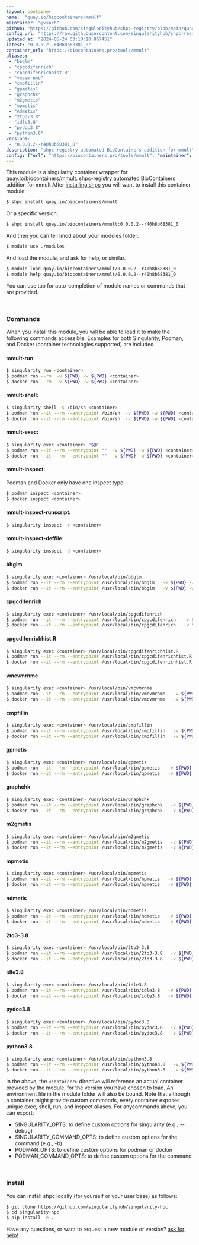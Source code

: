 ```yaml
---
layout: container
name:  "quay.io/biocontainers/mmult"
maintainer: "@vsoch"
github: "https://github.com/singularityhub/shpc-registry/blob/main/quay.io/biocontainers/mmult/container.yaml"
config_url: "https://raw.githubusercontent.com/singularityhub/shpc-registry/main/quay.io/biocontainers/mmult/container.yaml"
updated_at: "2024-05-24 03:10:10.867451"
latest: "0.0.0.2--r40h8b68381_0"
container_url: "https://biocontainers.pro/tools/mmult"
aliases:
 - "bbglm"
 - "cpgcdifenrich"
 - "cpgcdifenrichhist.R"
 - "vmcvmrnme"
 - "cmpfillin"
 - "gpmetis"
 - "graphchk"
 - "m2gmetis"
 - "mpmetis"
 - "ndmetis"
 - "2to3-3.8"
 - "idle3.8"
 - "pydoc3.8"
 - "python3.8"
versions:
 - "0.0.0.2--r40h8b68381_0"
description: "shpc-registry automated BioContainers addition for mmult"
config: {"url": "https://biocontainers.pro/tools/mmult", "maintainer": "@vsoch", "description": "shpc-registry automated BioContainers addition for mmult", "latest": {"0.0.0.2--r40h8b68381_0": "sha256:c099eb09160108f3eefb9dabe039f978bb6f1b1fba9b87bf879875de28600601"}, "tags": {"0.0.0.2--r40h8b68381_0": "sha256:c099eb09160108f3eefb9dabe039f978bb6f1b1fba9b87bf879875de28600601"}, "docker": "quay.io/biocontainers/mmult", "aliases": {"bbglm": "/usr/local/bin/bbglm", "cpgcdifenrich": "/usr/local/bin/cpgcdifenrich", "cpgcdifenrichhist.R": "/usr/local/bin/cpgcdifenrichhist.R", "vmcvmrnme": "/usr/local/bin/vmcvmrnme", "cmpfillin": "/usr/local/bin/cmpfillin", "gpmetis": "/usr/local/bin/gpmetis", "graphchk": "/usr/local/bin/graphchk", "m2gmetis": "/usr/local/bin/m2gmetis", "mpmetis": "/usr/local/bin/mpmetis", "ndmetis": "/usr/local/bin/ndmetis", "2to3-3.8": "/usr/local/bin/2to3-3.8", "idle3.8": "/usr/local/bin/idle3.8", "pydoc3.8": "/usr/local/bin/pydoc3.8", "python3.8": "/usr/local/bin/python3.8"}}
---
```


This module is a singularity container wrapper for quay.io/biocontainers/mmult.
shpc-registry automated BioContainers addition for mmult
After [installing shpc](#install) you will want to install this container module:


```bash
$ shpc install quay.io/biocontainers/mmult
```

Or a specific version:

```bash
$ shpc install quay.io/biocontainers/mmult:0.0.0.2--r40h8b68381_0
```

And then you can tell lmod about your modules folder:

```bash
$ module use ./modules
```

And load the module, and ask for help, or similar.

```bash
$ module load quay.io/biocontainers/mmult/0.0.0.2--r40h8b68381_0
$ module help quay.io/biocontainers/mmult/0.0.0.2--r40h8b68381_0
```

You can use tab for auto-completion of module names or commands that are provided.

<br>

### Commands

When you install this module, you will be able to load it to make the following commands accessible.
Examples for both Singularity, Podman, and Docker (container technologies supported) are included.

#### mmult-run:

```bash
$ singularity run <container>
$ podman run --rm  -v ${PWD} -w ${PWD} <container>
$ docker run --rm  -v ${PWD} -w ${PWD} <container>
```

#### mmult-shell:

```bash
$ singularity shell -s /bin/sh <container>
$ podman run --it --rm --entrypoint /bin/sh  -v ${PWD} -w ${PWD} <container>
$ docker run --it --rm --entrypoint /bin/sh  -v ${PWD} -w ${PWD} <container>
```

#### mmult-exec:

```bash
$ singularity exec <container> "$@"
$ podman run --it --rm --entrypoint ""  -v ${PWD} -w ${PWD} <container> "$@"
$ docker run --it --rm --entrypoint ""  -v ${PWD} -w ${PWD} <container> "$@"
```

#### mmult-inspect:

Podman and Docker only have one inspect type.

```bash
$ podman inspect <container>
$ docker inspect <container>
```

#### mmult-inspect-runscript:

```bash
$ singularity inspect -r <container>
```

#### mmult-inspect-deffile:

```bash
$ singularity inspect -d <container>
```


#### bbglm

```bash
$ singularity exec <container> /usr/local/bin/bbglm
$ podman run --it --rm --entrypoint /usr/local/bin/bbglm   -v ${PWD} -w ${PWD} <container> -c " $@"
$ docker run --it --rm --entrypoint /usr/local/bin/bbglm   -v ${PWD} -w ${PWD} <container> -c " $@"
```


#### cpgcdifenrich

```bash
$ singularity exec <container> /usr/local/bin/cpgcdifenrich
$ podman run --it --rm --entrypoint /usr/local/bin/cpgcdifenrich   -v ${PWD} -w ${PWD} <container> -c " $@"
$ docker run --it --rm --entrypoint /usr/local/bin/cpgcdifenrich   -v ${PWD} -w ${PWD} <container> -c " $@"
```


#### cpgcdifenrichhist.R

```bash
$ singularity exec <container> /usr/local/bin/cpgcdifenrichhist.R
$ podman run --it --rm --entrypoint /usr/local/bin/cpgcdifenrichhist.R   -v ${PWD} -w ${PWD} <container> -c " $@"
$ docker run --it --rm --entrypoint /usr/local/bin/cpgcdifenrichhist.R   -v ${PWD} -w ${PWD} <container> -c " $@"
```


#### vmcvmrnme

```bash
$ singularity exec <container> /usr/local/bin/vmcvmrnme
$ podman run --it --rm --entrypoint /usr/local/bin/vmcvmrnme   -v ${PWD} -w ${PWD} <container> -c " $@"
$ docker run --it --rm --entrypoint /usr/local/bin/vmcvmrnme   -v ${PWD} -w ${PWD} <container> -c " $@"
```


#### cmpfillin

```bash
$ singularity exec <container> /usr/local/bin/cmpfillin
$ podman run --it --rm --entrypoint /usr/local/bin/cmpfillin   -v ${PWD} -w ${PWD} <container> -c " $@"
$ docker run --it --rm --entrypoint /usr/local/bin/cmpfillin   -v ${PWD} -w ${PWD} <container> -c " $@"
```


#### gpmetis

```bash
$ singularity exec <container> /usr/local/bin/gpmetis
$ podman run --it --rm --entrypoint /usr/local/bin/gpmetis   -v ${PWD} -w ${PWD} <container> -c " $@"
$ docker run --it --rm --entrypoint /usr/local/bin/gpmetis   -v ${PWD} -w ${PWD} <container> -c " $@"
```


#### graphchk

```bash
$ singularity exec <container> /usr/local/bin/graphchk
$ podman run --it --rm --entrypoint /usr/local/bin/graphchk   -v ${PWD} -w ${PWD} <container> -c " $@"
$ docker run --it --rm --entrypoint /usr/local/bin/graphchk   -v ${PWD} -w ${PWD} <container> -c " $@"
```


#### m2gmetis

```bash
$ singularity exec <container> /usr/local/bin/m2gmetis
$ podman run --it --rm --entrypoint /usr/local/bin/m2gmetis   -v ${PWD} -w ${PWD} <container> -c " $@"
$ docker run --it --rm --entrypoint /usr/local/bin/m2gmetis   -v ${PWD} -w ${PWD} <container> -c " $@"
```


#### mpmetis

```bash
$ singularity exec <container> /usr/local/bin/mpmetis
$ podman run --it --rm --entrypoint /usr/local/bin/mpmetis   -v ${PWD} -w ${PWD} <container> -c " $@"
$ docker run --it --rm --entrypoint /usr/local/bin/mpmetis   -v ${PWD} -w ${PWD} <container> -c " $@"
```


#### ndmetis

```bash
$ singularity exec <container> /usr/local/bin/ndmetis
$ podman run --it --rm --entrypoint /usr/local/bin/ndmetis   -v ${PWD} -w ${PWD} <container> -c " $@"
$ docker run --it --rm --entrypoint /usr/local/bin/ndmetis   -v ${PWD} -w ${PWD} <container> -c " $@"
```


#### 2to3-3.8

```bash
$ singularity exec <container> /usr/local/bin/2to3-3.8
$ podman run --it --rm --entrypoint /usr/local/bin/2to3-3.8   -v ${PWD} -w ${PWD} <container> -c " $@"
$ docker run --it --rm --entrypoint /usr/local/bin/2to3-3.8   -v ${PWD} -w ${PWD} <container> -c " $@"
```


#### idle3.8

```bash
$ singularity exec <container> /usr/local/bin/idle3.8
$ podman run --it --rm --entrypoint /usr/local/bin/idle3.8   -v ${PWD} -w ${PWD} <container> -c " $@"
$ docker run --it --rm --entrypoint /usr/local/bin/idle3.8   -v ${PWD} -w ${PWD} <container> -c " $@"
```


#### pydoc3.8

```bash
$ singularity exec <container> /usr/local/bin/pydoc3.8
$ podman run --it --rm --entrypoint /usr/local/bin/pydoc3.8   -v ${PWD} -w ${PWD} <container> -c " $@"
$ docker run --it --rm --entrypoint /usr/local/bin/pydoc3.8   -v ${PWD} -w ${PWD} <container> -c " $@"
```


#### python3.8

```bash
$ singularity exec <container> /usr/local/bin/python3.8
$ podman run --it --rm --entrypoint /usr/local/bin/python3.8   -v ${PWD} -w ${PWD} <container> -c " $@"
$ docker run --it --rm --entrypoint /usr/local/bin/python3.8   -v ${PWD} -w ${PWD} <container> -c " $@"
```



In the above, the `<container>` directive will reference an actual container provided
by the module, for the version you have chosen to load. An environment file in the
module folder will also be bound. Note that although a container
might provide custom commands, every container exposes unique exec, shell, run, and
inspect aliases. For anycommands above, you can export:

 - SINGULARITY_OPTS: to define custom options for singularity (e.g., --debug)
 - SINGULARITY_COMMAND_OPTS: to define custom options for the command (e.g., -b)
 - PODMAN_OPTS: to define custom options for podman or docker
 - PODMAN_COMMAND_OPTS: to define custom options for the command

<br>

### Install

You can install shpc locally (for yourself or your user base) as follows:

```bash
$ git clone https://github.com/singularityhub/singularity-hpc
$ cd singularity-hpc
$ pip install -e .
```

Have any questions, or want to request a new module or version? [ask for help!](https://github.com/singularityhub/singularity-hpc/issues)
